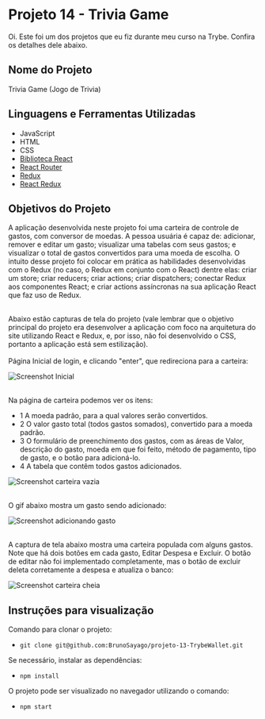 # Projeto 14 - Trivia Game

Oi. Este foi um dos projetos que eu fiz durante meu curso na Trybe. Confira os detalhes dele abaixo.




## Nome do Projeto
Trivia Game (Jogo de Trivia)

## Linguagens e Ferramentas Utilizadas

 - JavaScript
 - HTML
 - CSS
 - [Biblioteca React](https://pt-br.reactjs.org/)
 - [React Router](https://reactrouter.com/en/main)
 - [Redux](https://redux.js.org/)
 - [React Redux](https://react-redux.js.org/)


## Objetivos do Projeto
A aplicação desenvolvida neste projeto foi uma carteira de controle de gastos, com conversor de moedas. A pessoa usuária é capaz de: adicionar, remover e editar um gasto; visualizar uma tabelas com seus gastos; e visualizar o total de gastos convertidos para uma moeda de escolha. 
O intuito desse projeto foi colocar em prática as habilidades desenvolvidas com o Redux (no caso, o Redux em conjunto com o React) dentre elas: criar um store; criar reducers; criar actions; criar dispatchers; conectar Redux aos componentes React; e criar actions assíncronas na sua aplicação React que faz uso de Redux.

<br/>
Abaixo estão capturas de tela do projeto (vale lembrar que o objetivo principal do projeto era desenvolver a aplicação com foco na arquitetura do site utilizando React e Redux, e, por isso, não foi desenvolvido o CSS, portanto a aplicação está sem estilização).
<br/>

<br/>
Página Inicial de login, e clicando "enter", que redireciona para a carteira:

![Screenshot Inicial](screenshot1.gif)

<br/>
Na página de carteira podemos ver os itens:

 - 1 A moeda padrão, para a qual valores serão convertidos.
 - 2 O valor gasto total (todos gastos somados), convertido para a moeda padrão.
 - 3 O formulário de preenchimento dos gastos, com as áreas de Valor, descrição do gasto, moeda em que foi feito, método de pagamento, tipo de gasto, e o botão para adicioná-lo.
 - 4 A tabela que contêm todos gastos adicionados.

![Screenshot carteira vazia](screenshot2.png)


<br/>
O gif abaixo mostra um gasto sendo adicionado:

![Screenshot adicionando gasto](screenshot3.gif)

<br/>
A captura de tela abaixo mostra uma carteira populada com alguns gastos.
Note que há dois botões em cada gasto, Editar Despesa e Excluir. O botão de editar não foi implementado completamente, mas o botão de excluir deleta corretamente a despesa e atualiza o banco:

![Screenshot carteira cheia](screenshot4.png)


## Instruções para visualização
Comando para clonar o projeto:
 - `git clone git@github.com:BrunoSayago/projeto-13-TrybeWallet.git`
 
Se necessário, instalar as dependências:
 - `npm install`
  
O projeto pode ser visualizado no navegador utilizando o comando:
- `npm start`
